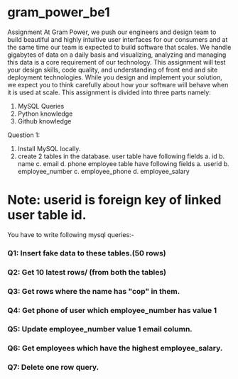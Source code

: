 # gram_power_be1
Assignment
At Gram Power, we push our engineers and design team to build beautiful and
highly intuitive user interfaces for our consumers and at the same time our team
is expected to build software that scales. We handle gigabytes of data on a daily
basis and visualizing, analyzing and managing this data is a core requirement of
our technology. This assignment will test your design skills, code quality, and
understanding of front end and site deployment technologies. While you design
and implement your solution, we expect you to think carefully about how your
software will behave when it is used at scale.
This assignment is divided into three parts namely:
1. MySQL Queries
2. Python knowledge
3. Github knowledge

Question 1:
1. Install MySQL locally.
2. create 2 tables in the database.
user table have following fields
a. id
b. name
c. email
d. phone
employee table have following fields
a. userid
b. employee_number
c. employee_phone
d. employee_salary

# Note: userid is foreign key of linked user table id.

You have to write following mysql queries:-
### Q1: Insert fake data to these tables.(50 rows)
### Q2: Get 10 latest rows/ (from both the tables)
### Q3: Get rows where the name has "cop" in them.
### Q4: Get phone of user which employee_number has value 1 
### Q5: Update employee_number value 1 email column. 
### Q6: Get employees which have the highest employee_salary.
### Q7: Delete one row query.
